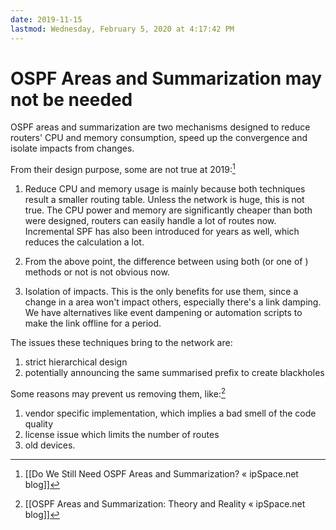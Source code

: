```yaml
---
date: 2019-11-15
lastmod: Wednesday, February 5, 2020 at 4:17:42 PM
---
```

# OSPF Areas and Summarization may not be needed

OSPF areas and summarization are two mechanisms designed to reduce routers' CPU and memory consumption, speed up the convergence and isolate impacts from changes.

From their design purpose, some are not true at 2019:[^5DB287BAAC16]

1. Reduce CPU and memory usage is mainly because both techniques result a smaller routing table. Unless the network is huge, this is not true. The CPU power and memory are significantly cheaper than both were designed, routers can easily handle a lot of routes now. Incremental SPF has also been introduced for years as well, which reduces the calculation a lot.

2. From the above point, the difference between using both (or one of ) methods or not is not obvious now.

3. Isolation of impacts. This is the only benefits for use them, since a change in a area won't impact others, especially there's a link damping. We have alternatives like event dampening or automation scripts to make the link offline for a period.

The issues these techniques bring to the network are:

1. strict hierarchical design
2. potentially announcing the same summarised prefix to create blackholes

Some reasons may prevent us removing them, like:[^5A0B595AE728]

1. vendor specific implementation, which implies a bad smell of the code quality
2. license issue which limits the number of routes
3. old devices.



[^5A0B595AE728]: [[OSPF Areas and Summarization: Theory and Reality « ipSpace.net blog]]

[^5DB287BAAC16]: [[Do We Still Need OSPF Areas and Summarization? « ipSpace.net blog]]
